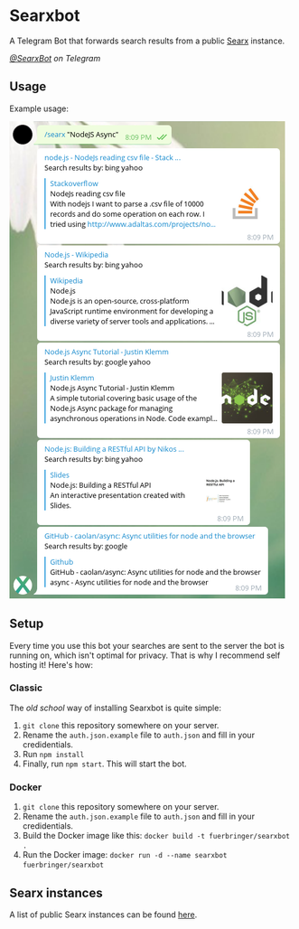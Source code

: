 # Searxbot
A Telegram Bot that forwards search results from a public [Searx](https://github.com/asciimoo/searx) instance.

_[@SearxBot](https://t.me/SearxBot) on Telegram_

## Usage
Example usage:

![SearxBot Usage Example](https://github.com/fuerbringer/searxbot/raw/master/usage.png)

## Setup
Every time you use this bot your searches are sent to the server the bot is running on, which isn't optimal for privacy. That is why I recommend self hosting it! Here's how:
### Classic
The _old school_ way of installing Searxbot is quite simple:

1.  `git clone` this repository somewhere on your server.
2.  Rename the `auth.json.example` file to `auth.json` and fill in your credidentials.
3.  Run `npm install`
4.  Finally, run `npm start`. This will start the bot.

### Docker

1.  `git clone` this repository somewhere on your server.
2.  Rename the `auth.json.example` file to `auth.json` and fill in your credidentials.
3.  Build the Docker image like this: `docker build -t fuerbringer/searxbot .`
4.  Run the Docker image: `docker run -d --name searxbot fuerbringer/searxbot`

## Searx instances
A list of public Searx instances can be found [here](https://github.com/asciimoo/searx/wiki/Searx-instances).
